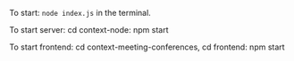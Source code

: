 To start: `node index.js` in the terminal.

To start server:
cd context-node: npm start

To start frontend:
cd context-meeting-conferences,
cd frontend: npm start